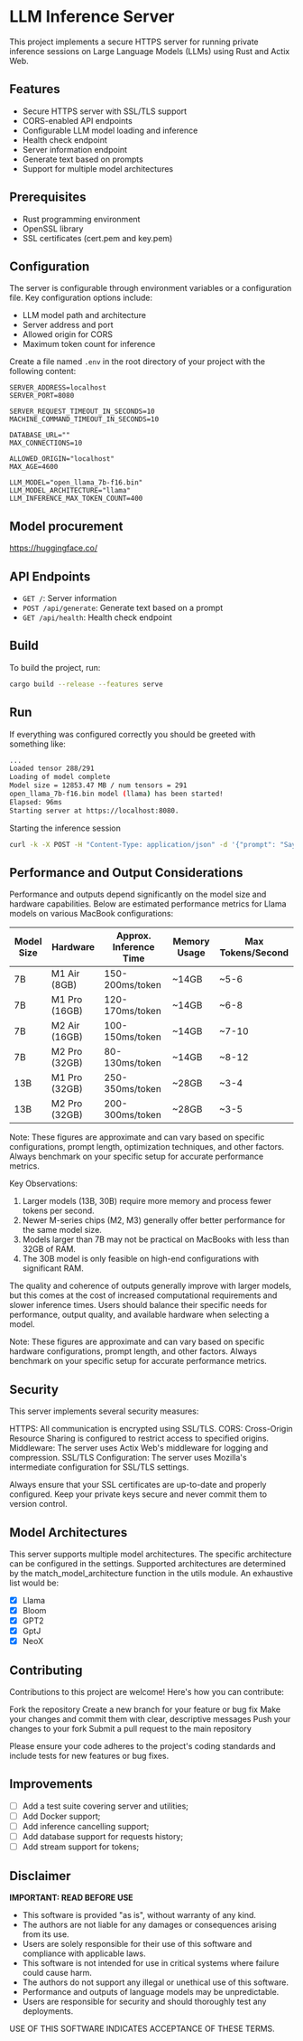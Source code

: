 # LLM Inference Server

This project implements a secure HTTPS server for running private inference sessions on Large Language Models (LLMs) using Rust and Actix Web.

## Features

- Secure HTTPS server with SSL/TLS support
- CORS-enabled API endpoints
- Configurable LLM model loading and inference
- Health check endpoint
- Server information endpoint
- Generate text based on prompts
- Support for multiple model architectures

## Prerequisites

- Rust programming environment
- OpenSSL library
- SSL certificates (cert.pem and key.pem)

## Configuration

The server is configurable through environment variables or a configuration file. Key configuration options include:

- LLM model path and architecture
- Server address and port
- Allowed origin for CORS
- Maximum token count for inference

Create a file named `.env` in the root directory of your project with the following content:

```env
SERVER_ADDRESS=localhost
SERVER_PORT=8080

SERVER_REQUEST_TIMEOUT_IN_SECONDS=10
MACHINE_COMMAND_TIMEOUT_IN_SECONDS=10

DATABASE_URL=""
MAX_CONNECTIONS=10

ALLOWED_ORIGIN="localhost"
MAX_AGE=4600

LLM_MODEL="open_llama_7b-f16.bin"
LLM_MODEL_ARCHITECTURE="llama"
LLM_INFERENCE_MAX_TOKEN_COUNT=400
```

## Model procurement

https://huggingface.co/

## API Endpoints

- `GET /`: Server information
- `POST /api/generate`: Generate text based on a prompt
- `GET /api/health`: Health check endpoint

## Build

To build the project, run:

```bash
cargo build --release --features serve
```


## Run

If everything was configured correctly you should be greeted with something like:

```bash
...
Loaded tensor 288/291
Loading of model complete
Model size = 12853.47 MB / num tensors = 291
open_llama_7b-f16.bin model (llama) has been started!
Elapsed: 96ms
Starting server at https://localhost:8080.
```

Starting the inference session

```bash
curl -k -X POST -H "Content-Type: application/json" -d '{"prompt": "Say hello!"}' https://localhost:8080/api/generate
```

## Performance and Output Considerations

Performance and outputs depend significantly on the model size and hardware capabilities. 
Below are estimated performance metrics for Llama models on various MacBook configurations:

| Model Size | Hardware      | Approx. Inference Time | Memory Usage | Max Tokens/Second |
|------------|---------------|------------------------|--------------|-------------------|
| 7B         | M1 Air (8GB)  | 150-200ms/token        | ~14GB        | ~5-6              |
| 7B         | M1 Pro (16GB) | 120-170ms/token        | ~14GB        | ~6-8              |
| 7B         | M2 Air (16GB) | 100-150ms/token        | ~14GB        | ~7-10             |
| 7B         | M2 Pro (32GB) | 80-130ms/token         | ~14GB        | ~8-12             |
| 13B        | M1 Pro (32GB) | 250-350ms/token        | ~28GB        | ~3-4              |
| 13B        | M2 Pro (32GB) | 200-300ms/token        | ~28GB        | ~3-5              |


Note: These figures are approximate and can vary based on specific configurations, prompt length, optimization techniques, and other factors. Always benchmark on your specific setup for accurate performance metrics.

Key Observations:
1. Larger models (13B, 30B) require more memory and process fewer tokens per second.
2. Newer M-series chips (M2, M3) generally offer better performance for the same model size.
3. Models larger than 7B may not be practical on MacBooks with less than 32GB of RAM.
4. The 30B model is only feasible on high-end configurations with significant RAM.

The quality and coherence of outputs generally improve with larger models, but this comes at the cost of increased computational requirements and slower inference times. Users should balance their specific needs for performance, output quality, and available hardware when selecting a model.

Note: These figures are approximate and can vary based on specific hardware configurations, prompt length, and other factors. Always benchmark on your specific setup for accurate performance metrics.

## Security
This server implements several security measures:

HTTPS: All communication is encrypted using SSL/TLS.
CORS: Cross-Origin Resource Sharing is configured to restrict access to specified origins.
Middleware: The server uses Actix Web's middleware for logging and compression.
SSL/TLS Configuration: The server uses Mozilla's intermediate configuration for SSL/TLS settings.

Always ensure that your SSL certificates are up-to-date and properly configured. Keep your private keys secure and never commit them to version control.

## Model Architectures
This server supports multiple model architectures.
The specific architecture can be configured in the settings. 
Supported architectures are determined by the match_model_architecture function in the utils module.
An exhaustive list would be:

- [x] Llama
- [x] Bloom
- [x] GPT2
- [x] GptJ
- [x] NeoX

## Contributing
Contributions to this project are welcome! Here's how you can contribute:

Fork the repository
Create a new branch for your feature or bug fix
Make your changes and commit them with clear, descriptive messages
Push your changes to your fork
Submit a pull request to the main repository

Please ensure your code adheres to the project's coding standards and include tests for new features or bug fixes.

## Improvements

- [ ] Add a test suite covering server and utilities;
- [ ] Add Docker support;
- [ ] Add inference cancelling support;
- [ ] Add database support for requests history;
- [ ] Add stream support for tokens;

## Disclaimer

**IMPORTANT: READ BEFORE USE**

- This software is provided "as is", without warranty of any kind.
- The authors are not liable for any damages or consequences arising from its use.
- Users are solely responsible for their use of this software and compliance with applicable laws.
- This software is not intended for use in critical systems where failure could cause harm.
- The authors do not support any illegal or unethical use of this software.
- Performance and outputs of language models may be unpredictable.
- Users are responsible for security and should thoroughly test any deployments.

USE OF THIS SOFTWARE INDICATES ACCEPTANCE OF THESE TERMS.